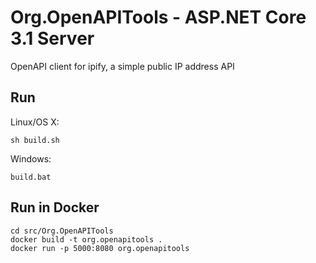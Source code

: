 # Org.OpenAPITools - ASP.NET Core 3.1 Server

OpenAPI client for ipify, a simple public IP address API

## Run

Linux/OS X:

```
sh build.sh
```

Windows:

```
build.bat
```
## Run in Docker

```
cd src/Org.OpenAPITools
docker build -t org.openapitools .
docker run -p 5000:8080 org.openapitools
```
